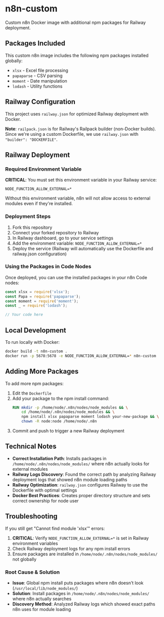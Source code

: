 # n8n-custom

Custom n8n Docker image with additional npm packages for Railway deployment.

## Packages Included

This custom n8n image includes the following npm packages installed globally:
- `xlsx` - Excel file processing
- `papaparse` - CSV parsing
- `moment` - Date manipulation
- `lodash` - Utility functions

## Railway Configuration

This project uses `railway.json` for optimized Railway deployment with Docker. 

**Note**: `railpack.json` is for Railway's Railpack builder (non-Docker builds). Since we're using a custom Dockerfile, we use `railway.json` with `"builder": "DOCKERFILE"`.

## Railway Deployment

### Required Environment Variable

**CRITICAL**: You must set this environment variable in your Railway service:

```
NODE_FUNCTION_ALLOW_EXTERNAL=*
```

Without this environment variable, n8n will not allow access to external modules even if they're installed.

### Deployment Steps

1. Fork this repository
2. Connect your forked repository to Railway
3. In Railway dashboard, go to your service settings
4. Add the environment variable: `NODE_FUNCTION_ALLOW_EXTERNAL=*`
5. Deploy the service (Railway will automatically use the Dockerfile and railway.json configuration)

### Using the Packages in Code Nodes

Once deployed, you can use the installed packages in your n8n Code nodes:

```javascript
const xlsx = require('xlsx');
const Papa = require('papaparse');
const moment = require('moment');
const _ = require('lodash');

// Your code here
```

## Local Development

To run locally with Docker:

```bash
docker build -t n8n-custom .
docker run -p 5678:5678 -e NODE_FUNCTION_ALLOW_EXTERNAL=* n8n-custom
```

## Adding More Packages

To add more npm packages:

1. Edit the `Dockerfile`
2. Add your package to the npm install command:
   ```dockerfile
   RUN mkdir -p /home/node/.n8n/nodes/node_modules && \
       cd /home/node/.n8n/nodes/node_modules && \
       npm install xlsx papaparse moment lodash your-new-package && \
       chown -R node:node /home/node/.n8n
   ```
3. Commit and push to trigger a new Railway deployment

## Technical Notes

- **Correct Installation Path**: Installs packages in `/home/node/.n8n/nodes/node_modules/` where n8n actually looks for external modules
- **Railway Logs Discovery**: Found the correct path by analyzing Railway deployment logs that showed n8n module loading paths
- **Railway Optimization**: `railway.json` configures Railway to use the Dockerfile with optimal settings
- **Docker Best Practices**: Creates proper directory structure and sets correct ownership for node user

## Troubleshooting

If you still get "Cannot find module 'xlsx'" errors:
1. **CRITICAL**: Verify `NODE_FUNCTION_ALLOW_EXTERNAL=*` is set in Railway environment variables
2. Check Railway deployment logs for any npm install errors
3. Ensure packages are installed in `/home/node/.n8n/nodes/node_modules/` not globally

### Root Cause & Solution
- **Issue**: Global npm install puts packages where n8n doesn't look (`/usr/local/lib/node_modules/`)
- **Solution**: Install packages in `/home/node/.n8n/nodes/node_modules/` where n8n actually searches
- **Discovery Method**: Analyzed Railway logs which showed exact paths n8n uses for module loading